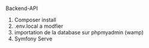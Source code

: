 ﻿#
 Backend-API
 
 1) Composer install
 2) .env.local a modfier 
 3) importation de la database sur phpmyadmin (wamp)
 4) Symfony Serve

